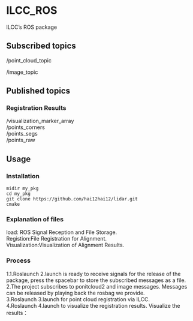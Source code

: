 # ILCC_ROS  

ILCC’s ROS package

## Subscribed topics  

/point_cloud_topic

/image_topic

## Published topics

### Registration Results

/visualization_marker_array  
/points_corners  
/points_segs  
/points_raw  

## Usage

### Installation

`midir my_pkg`  
`cd my_pkg`  
`git clone https://github.com/hai12hai12/lidar.git`  
`cmake`

### Explanation of files

load: ROS Signal Reception and File Storage.  
Registion:File Registration for Alignment.  
Visualization:Visualization of Alignment Results.  

### Process

1.1.Roslaunch 2.launch is ready to receive signals for the release of the package, press the spacebar to store the subscribed messages as a file.  
2.The project subscribes to ponitcloud2 and image messages. Messages can be released by playing back the rosbag we provide.  
3.Roslaunch 3.launch for point cloud registration via ILCC.  
4.Roslaunch 4.launch to visualize the registration results. Visualize the results：  
